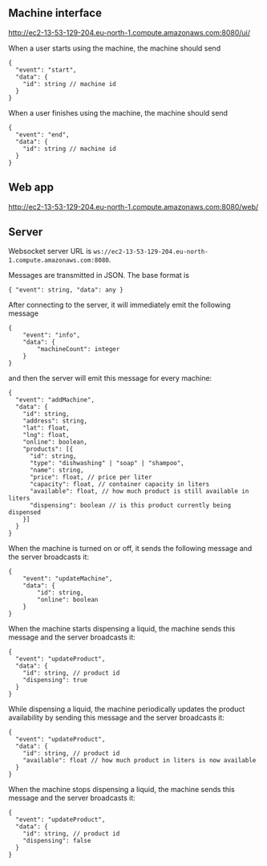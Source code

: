 ## Machine interface

http://ec2-13-53-129-204.eu-north-1.compute.amazonaws.com:8080/ui/

When a user starts using the machine, the machine should send
```
{
  "event": "start",
  "data": {
    "id": string // machine id
  }
}
```

When a user finishes using the machine, the machine should send
```
{
  "event": "end",
  "data": {
    "id": string // machine id
  }
}
```

## Web app

http://ec2-13-53-129-204.eu-north-1.compute.amazonaws.com:8080/web/

## Server

Websocket server URL is `ws://ec2-13-53-129-204.eu-north-1.compute.amazonaws.com:8080`.

Messages are transmitted in JSON. The base format is
```
{ "event": string, "data": any }
```

After connecting to the server, it will immediately emit the following message
```
{
    "event": "info",
    "data": {
        "machineCount": integer
    }
}
```
and then the server will emit this message for every machine:
```
{
  "event": "addMachine",
  "data": {
    "id": string,
    "address": string,
    "lat": float,
    "lng": float,
    "online": boolean,
    "products": [{
      "id": string,
      "type": "dishwashing" | "soap" | "shampoo",
      "name": string,
      "price": float, // price per liter
      "capacity": float, // container capacity in liters
      "available": float, // how much product is still available in liters
      "dispensing": boolean // is this product currently being dispensed
    }]
  }
}
```

When the machine is turned on or off, it sends the following message and the server broadcasts it:
```
{
    "event": "updateMachine",
    "data": {
        "id": string,
        "online": boolean
    }
}
```

When the machine starts dispensing a liquid, the machine sends this message and the server broadcasts it:
```
{
  "event": "updateProduct",
  "data": {
    "id": string, // product id
    "dispensing": true
  }
}
```

While dispensing a liquid, the machine periodically updates the product availability by sending this message and the server broadcasts it:
```
{
  "event": "updateProduct",
  "data": {
    "id": string, // product id
    "available": float // how much product in liters is now available
  }
}
```


When the machine stops dispensing a liquid, the machine sends this message and the server broadcasts it:
```
{
  "event": "updateProduct",
  "data": {
    "id": string, // product id
    "dispensing": false
  }
}
```
